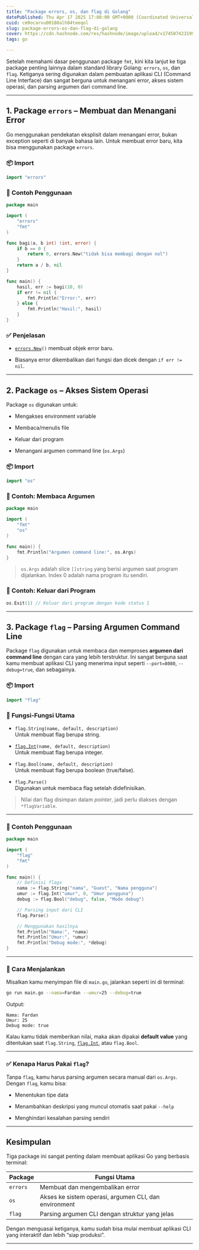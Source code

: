 ```yaml
---
title: "Package errors, os, dan flag di Golang"
datePublished: Thu Apr 17 2025 17:00:00 GMT+0000 (Coordinated Universal Time)
cuid: cm9ocarvu00180alh04teeqol
slug: package-errors-os-dan-flag-di-golang
cover: https://cdn.hashnode.com/res/hashnode/image/upload/v1745074231998/e4c81c21-88ae-4dea-9883-13e2aff0f30f.png
tags: go

---
```


Setelah memahami dasar penggunaan package `fmt`, kini kita lanjut ke tiga package penting lainnya dalam standard library Golang: `errors`, `os`, dan `flag`. Ketiganya sering digunakan dalam pembuatan aplikasi CLI (Command Line Interface) dan sangat berguna untuk menangani error, akses sistem operasi, dan parsing argumen dari command line.

---

## 1\. Package `errors` – Membuat dan Menangani Error

Go menggunakan pendekatan eksplisit dalam menangani error, bukan exception seperti di banyak bahasa lain. Untuk membuat error baru, kita bisa menggunakan package `errors`.

### 📦 Import

```go
import "errors"
```

### 🧪 Contoh Penggunaan

```go
package main

import (
    "errors"
    "fmt"
)

func bagi(a, b int) (int, error) {
    if b == 0 {
        return 0, errors.New("tidak bisa membagi dengan nol")
    }
    return a / b, nil
}

func main() {
    hasil, err := bagi(10, 0)
    if err != nil {
        fmt.Println("Error:", err)
    } else {
        fmt.Println("Hasil:", hasil)
    }
}
```

### ✅ Penjelasan

* [`errors.New`](http://errors.New)`()` membuat objek error baru.
    
* Biasanya error dikembalikan dari fungsi dan dicek dengan `if err != nil`.
    

---

## 2\. Package `os` – Akses Sistem Operasi

Package `os` digunakan untuk:

* Mengakses environment variable
    
* Membaca/menulis file
    
* Keluar dari program
    
* Menangani argumen command line (`os.Args`)
    

### 📦 Import

```go
import "os"
```

### 🧪 Contoh: Membaca Argumen

```go
package main

import (
    "fmt"
    "os"
)

func main() {
    fmt.Println("Argumen command line:", os.Args)
}
```

> `os.Args` adalah slice `[]string` yang berisi argumen saat program dijalankan. Index 0 adalah nama program itu sendiri.

### 🧪 Contoh: Keluar dari Program

```go
os.Exit(1) // Keluar dari program dengan kode status 1
```

---

## 3\. Package `flag` – Parsing Argumen Command Line

Package `flag` digunakan untuk membaca dan memproses **argumen dari command line** dengan cara yang lebih terstruktur. Ini sangat berguna saat kamu membuat aplikasi CLI yang menerima input seperti `--port=8080`, `--debug=true`, dan sebagainya.

### 📦 Import

```go
import "flag"
```

### 🎯 Fungsi-Fungsi Utama

* `flag.String(name, default, description)`  
    Untuk membuat flag berupa string.
    
* [`flag.Int`](http://flag.Int)`(name, default, description)`  
    Untuk membuat flag berupa integer.
    
* `flag.Bool(name, default, description)`  
    Untuk membuat flag berupa boolean (true/false).
    
* `flag.Parse()`  
    Digunakan untuk membaca flag setelah didefinisikan.
    

> Nilai dari flag disimpan dalam *pointer*, jadi perlu diakses dengan `*flagVariable`.

---

### 🧪 Contoh Penggunaan

```go
package main

import (
    "flag"
    "fmt"
)

func main() {
    // Definisi flags
    nama := flag.String("nama", "Guest", "Nama pengguna")
    umur := flag.Int("umur", 0, "Umur pengguna")
    debug := flag.Bool("debug", false, "Mode debug")

    // Parsing input dari CLI
    flag.Parse()

    // Menggunakan hasilnya
    fmt.Println("Nama:", *nama)
    fmt.Println("Umur:", *umur)
    fmt.Println("Debug mode:", *debug)
}
```

---

### 🚀 Cara Menjalankan

Misalkan kamu menyimpan file di `main.go`, jalankan seperti ini di terminal:

```bash
go run main.go --nama=Fardan --umur=25 --debug=true
```

Output:

```plaintext
Nama: Fardan
Umur: 25
Debug mode: true
```

Kalau kamu tidak memberikan nilai, maka akan dipakai **default value** yang ditentukan saat `flag.String`, [`flag.Int`](http://flag.Int), atau `flag.Bool`.

---

### ✅ Kenapa Harus Pakai `flag`?

Tanpa `flag`, kamu harus parsing argumen secara manual dari `os.Args`. Dengan `flag`, kamu bisa:

* Menentukan tipe data
    
* Menambahkan deskripsi yang muncul otomatis saat pakai `--help`
    
* Menghindari kesalahan parsing sendiri
    

---

## Kesimpulan

Tiga package ini sangat penting dalam membuat aplikasi Go yang berbasis terminal:

| Package | Fungsi Utama |
| --- | --- |
| `errors` | Membuat dan mengembalikan error |
| `os` | Akses ke sistem operasi, argumen CLI, dan environment |
| `flag` | Parsing argumen CLI dengan struktur yang jelas |

Dengan menguasai ketiganya, kamu sudah bisa mulai membuat aplikasi CLI yang interaktif dan lebih “siap produksi”.

---